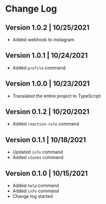 # Change Log

## Version 1.0.2 | 10/25/2021

- Added webhook to instagram

## Version 1.0.1 | 10/24/2021

- Added `profile` command

## Version 1.0.0 | 10/23/2021

- Translated the entire project to TypeScript

## Version 0.1.2 | 10/20/2021

- Added `reaction-role` command

## Version 0.1.1 | 10/18/2021

- Updated `info` command
- Added `stonks` command

## Version 0.1.0 | 10/15/2021

- Added `help` command
- Added `info` command
- Change log started